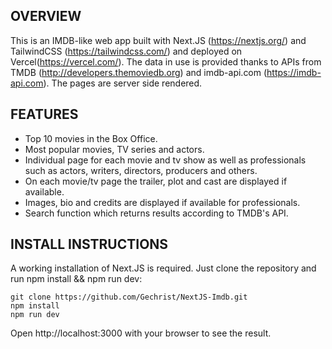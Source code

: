 ## OVERVIEW
This is an IMDB-like web app built with Next.JS (https://nextjs.org/) and TailwindCSS (https://tailwindcss.com/) and deployed on Vercel(https://vercel.com/). The data in use is provided thanks to APIs from TMDB (http://developers.themoviedb.org) and imdb-api.com (https://imdb-api.com). The pages are server side rendered.

## FEATURES
- Top 10 movies in the Box Office.
- Most popular movies, TV series and actors.
- Individual page for each movie and tv show as well as professionals such as actors, writers, directors, producers and others. 
- On each movie/tv page the trailer, plot and cast are displayed if available. 
- Images, bio and credits are displayed if available for professionals. 
- Search function which returns results according to TMDB's API. 

## INSTALL INSTRUCTIONS
A working installation of Next.JS is required. Just clone the repository and run npm install && npm run dev:

```
git clone https://github.com/Gechrist/NextJS-Imdb.git
npm install
npm run dev

```
Open http://localhost:3000 with your browser to see the result.